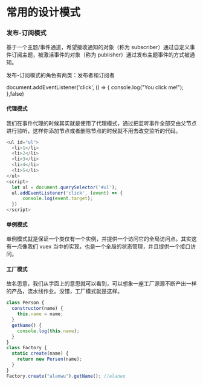 # 常用的设计模式

### 发布-订阅模式

基于一个主题/事件通道，希望接收通知的对象（称为 subscriber）通过自定义事件订阅主题，被激活事件的对象（称为 publisher）通过发布主题事件的方式被通知。

发布-订阅模式的角色有两类：发布者和订阅者

document.addEventListener('click', () => {
console.log("You click me!");
},false)

#### 代理模式

我们在事件代理的时候其实就是使用了代理模式，通过把监听事件全部交由父节点进行监听，这样你添加节点或者删除节点的时候就不用去改变监听的代码。

```js
<ul id="ul">
  <li>1</li>
  <li>2</li>
  <li>3</li>
  <li>4</li>
  <li>5</li>
</ul>
<script>
  let ul = document.querySelector('#ul');
  ul.addEventListener('click', (event) => {
      console.log(event.target);
  })
</script>
```

#### 单例模式

单例模式就是保证一个类仅有一个实例，并提供一个访问它的全局访问点。其实这有一点像我们 vuex 当中的实现，也是一个全局的状态管理，并且提供一个接口访问。

#### 工厂模式

故名思意，我们从字面上的意思就可以看到，可以想象一座工厂源源不断产出一样的产品，流水线作业。没错，工厂模式就是这样。

```js
class Person {
  constructor(name) {
    this.name = name;
  }
  getName() {
    console.log(this.name);
  }
}
class Factory {
  static create(name) {
    return new Person(name);
  }
}
Factory.create("alanwu").getName(); //alanwu
```

